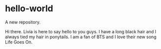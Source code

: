 # hello-world
A new repository.

Hi there.
Livia is here to say hello to you guys.
I have a long black hair and I always tied my hair in ponytails.
I am a fan of BTS and I love their new song Life Goes On.
